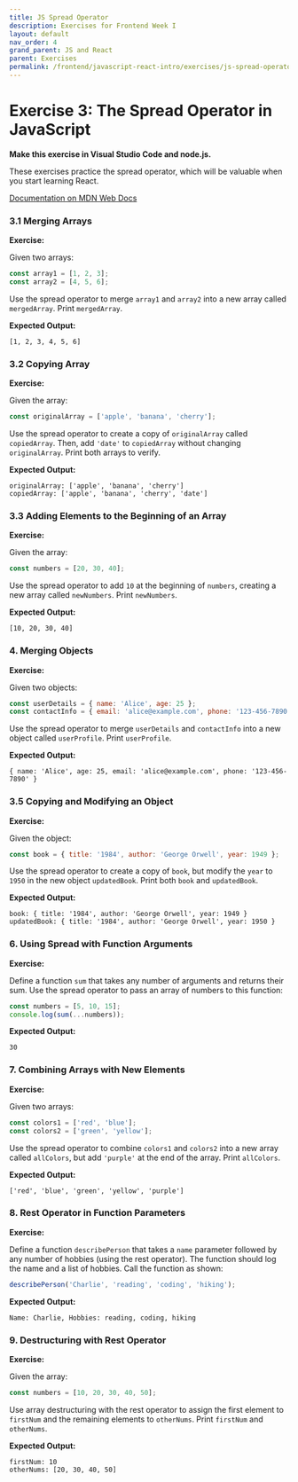 ```yaml
---
title: JS Spread Operator
description: Exercises for Frontend Week I
layout: default
nav_order: 4
grand_parent: JS and React
parent: Exercises
permalink: /frontend/javascript-react-intro/exercises/js-spread-operator/
---
```


# Exercise 3: The Spread Operator in JavaScript

**Make this exercise in Visual Studio Code and node.js.**

These exercises practice the spread operator, which will be valuable when you start learning React.

[Documentation on MDN Web Docs](https://developer.mozilla.org/en-US/docs/Web/JavaScript/Reference/Operators/Spread_syntax)

### 3.1 Merging Arrays

**Exercise:**  

Given two arrays:

```javascript
const array1 = [1, 2, 3];
const array2 = [4, 5, 6];
```

Use the spread operator to merge `array1` and `array2` into a new array called `mergedArray`. Print `mergedArray`.

**Expected Output:**

```plaintext
[1, 2, 3, 4, 5, 6]
```

### 3.2 Copying Array

**Exercise:**

Given the array:

```javascript
const originalArray = ['apple', 'banana', 'cherry'];
```

Use the spread operator to create a copy of `originalArray` called `copiedArray`. Then, add `'date'` to `copiedArray` without changing `originalArray`. Print both arrays to verify.

**Expected Output:**

```plaintext
originalArray: ['apple', 'banana', 'cherry']
copiedArray: ['apple', 'banana', 'cherry', 'date']
```

### 3.3 Adding Elements to the Beginning of an Array

**Exercise:**  

Given the array:

```javascript
const numbers = [20, 30, 40];
```

Use the spread operator to add `10` at the beginning of `numbers`, creating a new array called `newNumbers`. Print `newNumbers`.

**Expected Output:**

```plaintext
[10, 20, 30, 40]
```

### 4. Merging Objects

**Exercise:**  

Given two objects:

```javascript
const userDetails = { name: 'Alice', age: 25 };
const contactInfo = { email: 'alice@example.com', phone: '123-456-7890' };
```

Use the spread operator to merge `userDetails` and `contactInfo` into a new object called `userProfile`. Print `userProfile`.

**Expected Output:**

```plaintext
{ name: 'Alice', age: 25, email: 'alice@example.com', phone: '123-456-7890' }
```

### 3.5 Copying and Modifying an Object

**Exercise:**  

Given the object:

```javascript
const book = { title: '1984', author: 'George Orwell', year: 1949 };
```

Use the spread operator to create a copy of `book`, but modify the `year` to `1950` in the new object `updatedBook`. Print both `book` and `updatedBook`.

**Expected Output:**

```plaintext
book: { title: '1984', author: 'George Orwell', year: 1949 }
updatedBook: { title: '1984', author: 'George Orwell', year: 1950 }
```

### 6. Using Spread with Function Arguments

**Exercise:**  

Define a function `sum` that takes any number of arguments and returns their sum. Use the spread operator to pass an array of numbers to this function:

```javascript
const numbers = [5, 10, 15];
console.log(sum(...numbers));
```

**Expected Output:**

```plaintext
30
```

### 7. Combining Arrays with New Elements

**Exercise:**  

Given two arrays:

```javascript
const colors1 = ['red', 'blue'];
const colors2 = ['green', 'yellow'];
```

Use the spread operator to combine `colors1` and `colors2` into a new array called `allColors`, but add `'purple'` at the end of the array. Print `allColors`.

**Expected Output:**

```plaintext
['red', 'blue', 'green', 'yellow', 'purple']
```

### 8. Rest Operator in Function Parameters

**Exercise:**  

Define a function `describePerson` that takes a `name` parameter followed by any number of hobbies (using the rest operator). The function should log the name and a list of hobbies. Call the function as shown:

```javascript
describePerson('Charlie', 'reading', 'coding', 'hiking');
```

**Expected Output:**

```plaintext
Name: Charlie, Hobbies: reading, coding, hiking
```

### 9. Destructuring with Rest Operator

**Exercise:**  

Given the array:

```javascript
const numbers = [10, 20, 30, 40, 50];
```

Use array destructuring with the rest operator to assign the first element to `firstNum` and the remaining elements to `otherNums`. Print `firstNum` and `otherNums`.

**Expected Output:**

```plaintext
firstNum: 10
otherNums: [20, 30, 40, 50]
```
